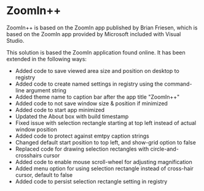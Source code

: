 # ZoomIn++
ZoomIn++ is based on the ZoomIn app published by Brian Friesen, which is based on the ZoomIn app provided by Microsoft included with Visual Studio.

This solution is based the ZoomIn application found online.  It has been extended in the following ways:
- Added code to save viewed area size and position on desktop to registry
- Added code to create named settings in registry using the command-line argument string
- Added theme name to caption bar after the app title "ZoomIn++"
- Added code to not save window size & position if minimized
- Added code to start app minimized
- Updated the About box with build timestamp
- Fixed issue with selection rectangle starting at top left instead of actual window position
- Added code to protect against emtpy caption strings
- Changed default start position to top left, and show-grid option to false
- Replaced code for drawing selection rectangles with circle-and-crosshairs cursor
- Added code to enable mouse scroll-wheel for adjusting magnification
- Added menu option for using selection rectangle instead of cross-hair cursor, default to false
- Added code to persist selection rectangle setting in registry
